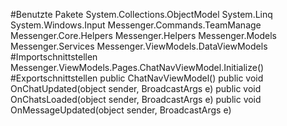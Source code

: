 #Benutzte Pakete
System.Collections.ObjectModel
System.Linq
System.Windows.Input
Messenger.Commands.TeamManage
Messenger.Core.Helpers
Messenger.Helpers
Messenger.Models
Messenger.Services
Messenger.ViewModels.DataViewModels
#Importschnittstellen
Messenger.ViewModels.Pages.ChatNavViewModel.Initialize()
#Exportschnittstellen
public ChatNavViewModel()
public void OnChatUpdated(object sender, BroadcastArgs e)
public void OnChatsLoaded(object sender, BroadcastArgs e)
public void OnMessageUpdated(object sender, BroadcastArgs e)
